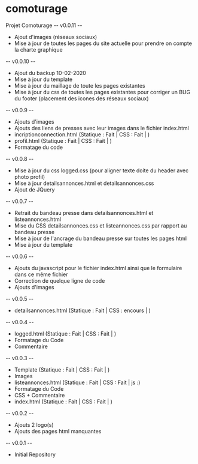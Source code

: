 # comoturage

Projet Comoturage
-- v0.0.11 --
+ Ajout d'images (réseaux sociaux)
+ Mise à jour de toutes les pages du site actuelle pour prendre on compte la charte graphique

-- v0.0.10 --
+ Ajout du backup 10-02-2020
+ Mise à jour du template
+ Mise à jour du maillage de toute les pages existantes
+ Mise à jour du css de toutes les pages existantes pour corriger un BUG du footer
 (placement des icones des réseaux sociaux)


-- v0.0.9 --
+ Ajouts d'images
+ Ajouts des liens de presses avec leur images dans le fichier index.html
+ incriptionconnection.html (Statique : Fait | CSS : Fait |  )
+ profil.html (Statique : Fait | CSS : Fait |  )
+ Formatage du code

-- v0.0.8 --
+ Mise à jour du css logged.css (pour aligner texte doite du header avec photo profil)
+ Mise à jour detailsannonces.html et detailsannonces.css
+ Ajout de JQuery

-- v0.0.7 --
+ Retrait du bandeau presse dans detailsannonces.html et listeannonces.html
+ Mise du CSS detailsannonces.css et listeannonces.css par rapport au bandeau presse
+ Mise à jour de l'ancrage du bandeau presse sur toutes les pages html
+ Mise à jour du template

-- v0.0.6 --
+ Ajouts du javascript pour le fichier index.html ainsi que le formulaire dans ce même fichier
+ Correction de quelque ligne de code
+ Ajouts d'images

-- v0.0.5 --
+ detailsannonces.html (Statique : Fait | CSS : encours |  )

-- v0.0.4 --
+ logged.html (Statique : Fait | CSS : Fait |  )
+ Formatage du Code
+ Commentaire

-- v0.0.3 --
+ Template (Statique : Fait | CSS : Fait |  )
+ Images
+ listeannonces.html (Statique : Fait | CSS : Fait | js :) 
+ Formatage du Code
+ CSS + Commentaire
+ index.html (Statique : Fait | CSS : Fait |  ) 


-- v0.0.2 --
+ Ajouts 2 logo(s)
+ Ajouts des pages html manquantes

-- v0.0.1 --
+ Initial Repository